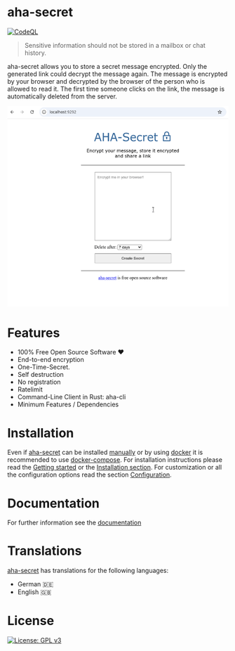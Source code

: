 # aha-secret

[![CodeQL](https://github.com/aha-oida/aha-secret/actions/workflows/github-code-scanning/codeql/badge.svg?branch=main)](https://github.com/aha-oida/aha-secret/actions/workflows/github-code-scanning/codeql)

> Sensitive information should not be stored in a mailbox or chat history.

aha-secret allows you to store a secret message encrypted. Only the generated
link could decrypt the message again. The message is encrypted by your
browser and decrypted by the browser of the person who is allowed to
read it. The first time someone clicks on the link, the message is automatically deleted from the server.

![Screenrecord of encryption and decryption](/images/ahanimation.gif)

# Features

*  100% Free Open Source Software ❤️
*  End-to-end encryption
*  One-Time-Secret.
*  Self destruction
*  No registration
*  Ratelimit
*  Command-Line Client in Rust: aha-cli
*  Minimum Features / Dependencies

# Installation

Even if [aha-secret](https://github.com/aha-oida/aha-secret/) can be installed [manually](https://aha-oida.github.io/aha-secret/data/installation/manually/) or by using [docker](https://aha-oida.github.io/aha-secret/data/installation/docker/) it is recommended to use [docker-compose](https://aha-oida.github.io/aha-secret/data/installation/docker-compose/). For installation instructions please read the [Getting started](https://aha-oida.github.io/aha-secret/getting-started) or the [Installation section](https://aha-oida.github.io/aha-secret/data/installation/). For customization or all the configuration options read the section [Configuration](https://aha-oida.github.io/aha-secret/configuration/).

# Documentation

For further information see the [documentation](https://aha-oida.github.io/aha-secret/)

# Translations

[aha-secret](https://github.com/aha-oida/aha-secret/) has translations for the following languages:

* German 🇩🇪
* English 🇬🇧

# License

[![License: GPL v3](https://img.shields.io/badge/License-GPLv3-blue.svg)](https://www.gnu.org/licenses/gpl-3.0)
